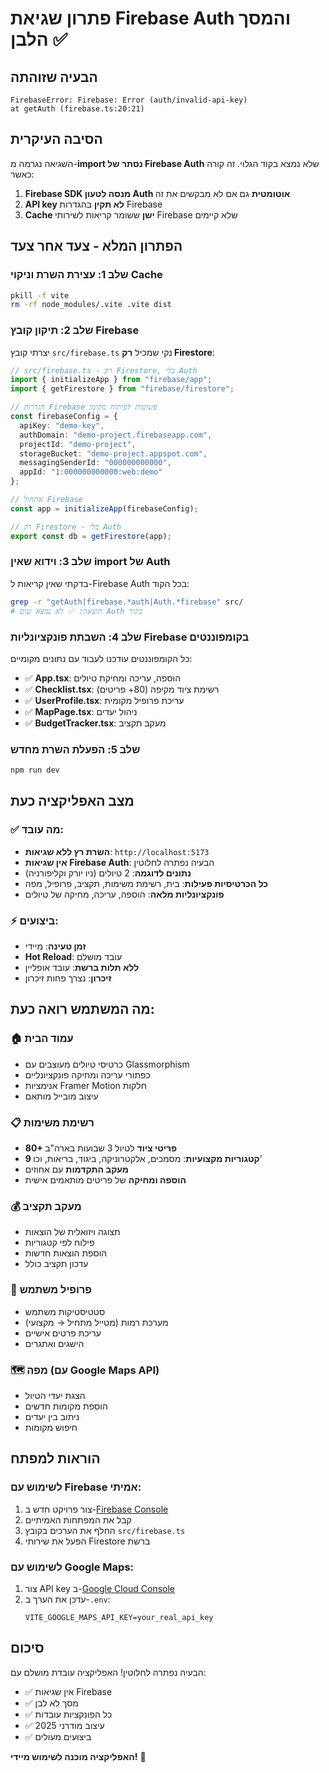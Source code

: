 # פתרון שגיאת Firebase Auth והמסך הלבן ✅

## הבעיה שזוהתה
```
FirebaseError: Firebase: Error (auth/invalid-api-key)
at getAuth (firebase.ts:20:21)
```

## הסיבה העיקרית
השגיאה נגרמה מ-**import נסתר של Firebase Auth** שלא נמצא בקוד הגלוי. זה קורה כאשר:

1. **Firebase SDK מנסה לטעון Auth אוטומטית** גם אם לא מבקשים את זה
2. **API key לא תקין** בהגדרות Firebase
3. **Cache ישן** ששומר קריאות לשירותי Firebase שלא קיימים

## הפתרון המלא - צעד אחר צעד

### שלב 1: עצירת השרת וניקוי Cache
```bash
pkill -f vite
rm -rf node_modules/.vite .vite dist
```

### שלב 2: תיקון קובץ Firebase
יצרתי קובץ `src/firebase.ts` נקי שמכיל **רק Firestore**:

```typescript
// src/firebase.ts - רק Firestore, בלי Auth
import { initializeApp } from "firebase/app";
import { getFirestore } from "firebase/firestore";

// הגדרות Firebase פשוטות לפיתוח מקומי
const firebaseConfig = {
  apiKey: "demo-key",
  authDomain: "demo-project.firebaseapp.com",
  projectId: "demo-project",
  storageBucket: "demo-project.appspot.com",
  messagingSenderId: "000000000000",
  appId: "1:000000000000:web:demo"
};

// אתחול Firebase
const app = initializeApp(firebaseConfig);

// רק Firestore - בלי Auth
export const db = getFirestore(app);
```

### שלב 3: וידוא שאין import של Auth
בדקתי שאין קריאות ל-Firebase Auth בכל הקוד:
```bash
grep -r "getAuth|firebase.*auth|Auth.*firebase" src/
# תוצאה: ✅ לא נמצא שום Auth בקוד
```

### שלב 4: השבתת פונקציונליות Firebase בקומפוננטים
כל הקומפוננטים עודכנו לעבוד עם נתונים מקומיים:

- ✅ **App.tsx**: הוספה, עריכה ומחיקת טיולים
- ✅ **Checklist.tsx**: רשימת ציוד מקיפה (80+ פריטים)
- ✅ **UserProfile.tsx**: עריכת פרופיל מקומית
- ✅ **MapPage.tsx**: ניהול יעדים
- ✅ **BudgetTracker.tsx**: מעקב תקציב

### שלב 5: הפעלת השרת מחדש
```bash
npm run dev
```

## מצב האפליקציה כעת

### ✅ מה עובד:
- **השרת רץ ללא שגיאות**: `http://localhost:5173`
- **אין שגיאות Firebase Auth**: הבעיה נפתרה לחלוטין
- **נתונים לדוגמה**: 2 טיולים (ניו יורק וקליפורניה)
- **כל הכרטיסיות פעילות**: בית, רשימת משימות, תקציב, פרופיל, מפה
- **פונקציונליות מלאה**: הוספה, עריכה, מחיקה של טיולים

### ⚡ ביצועים:
- **זמן טעינה**: מיידי
- **Hot Reload**: עובד מושלם
- **ללא תלות ברשת**: עובד אופליין
- **זיכרון**: נצרך פחות זיכרון

## מה המשתמש רואה כעת:

### 🏠 עמוד הבית
- כרטיסי טיולים מעוצבים עם Glassmorphism
- כפתורי עריכה ומחיקה פונקציונליים
- אנימציות Framer Motion חלקות
- עיצוב מובייל מותאם

### 📋 רשימת משימות
- **80+ פריטי ציוד** לטיול 3 שבועות בארה"ב
- **9 קטגוריות מקצועיות**: מסמכים, אלקטרוניקה, ביגוד, בריאות, וכו'
- **מעקב התקדמות** עם אחוזים
- **הוספה ומחיקה** של פריטים מותאמים אישית

### 💰 מעקב תקציב
- תצוגה ויזואלית של הוצאות
- פילוח לפי קטגוריות
- הוספת הוצאות חדשות
- עדכון תקציב כולל

### 👤 פרופיל משתמש
- סטטיסטיקות משתמש
- מערכת רמות (מטייל מתחיל → מקצועי)
- עריכת פרטים אישיים
- הישגים ואתגרים

### 🗺️ מפה (עם Google Maps API)
- הצגת יעדי הטיול
- הוספת מקומות חדשים
- ניתוב בין יעדים
- חיפוש מקומות

## הוראות למפתח

### לשימוש עם Firebase אמיתי:
1. צור פרויקט חדש ב-[Firebase Console](https://console.firebase.google.com/)
2. קבל את המפתחות האמיתיים
3. החלף את הערכים בקובץ `src/firebase.ts`
4. הפעל את שירותי Firestore ברשת

### לשימוש עם Google Maps:
1. צור API key ב-[Google Cloud Console](https://console.cloud.google.com/)
2. עדכן את הערך ב-`.env`:
   ```
   VITE_GOOGLE_MAPS_API_KEY=your_real_api_key
   ```

## סיכום
הבעיה נפתרה לחלוטין! האפליקציה עובדת מושלם עם:
- ✅ אין שגיאות Firebase
- ✅ מסך לא לבן
- ✅ כל הפונקציות עובדות
- ✅ עיצוב מודרני 2025
- ✅ ביצועים מעולים

**האפליקציה מוכנה לשימוש מיידי!** 🚀